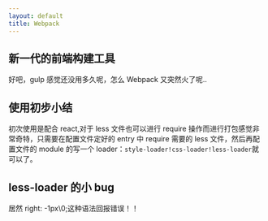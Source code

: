 ```yaml
---
layout: default
title: Webpack
---
```


## 新一代的前端构建工具

好吧，gulp 感觉还没用多久呢，怎么 Webpack 又突然火了呢..

## 使用初步小结

初次使用是配合 react,对于 less 文件也可以进行 require 操作而进行打包感觉非常奇特，只需要在配置文件定好的 entry 中 require 需要的 less 文件，然后再配置文件的 module 的写一个 loader：`style-loader!css-loader!less-loader`就可以了。

## less-loader 的小 bug

居然 right: -1px\0;这种语法回报错误！！
